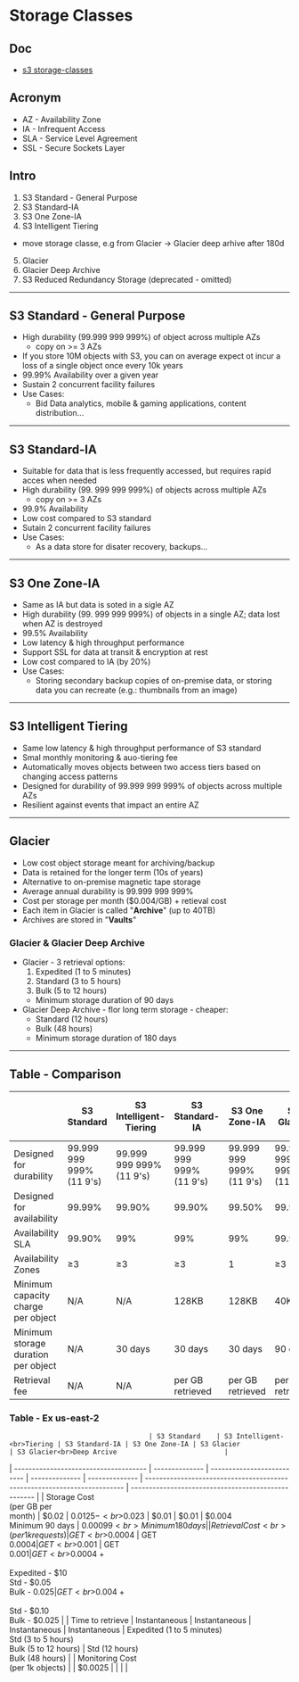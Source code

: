 # Storage Classes

## Doc
* [s3 storage-classes](https://aws.amazon.com/s3/storage-classes/)

## Acronym
* AZ - Availability Zone
* IA - Infrequent Access
* SLA - Service Level Agreement
* SSL - Secure Sockets Layer

## Intro
1) S3 Standard - General Purpose
2) S3 Standard-IA
3) S3 One Zone-IA
4) S3 Intelligent Tiering
  * move storage classe, e.g from Glacier -> Glacier deep arhive after 180d
5) Glacier
6) Glacier Deep Archive
7) S3 Reduced Redundancy Storage (deprecated - omitted)

---

## S3 Standard - General Purpose
* High durability (99.999 999 999%) of object across multiple AZs
  * copy on >= 3 AZs
* If you store 10M objects with S3, you can on average expect ot incur a loss of a single object once every 10k years
* 99.99% Availability over a given year
* Sustain 2 concurrent facility failures
* Use Cases: 
  * Bid Data analytics, mobile & gaming applications, content distribution...
  
---

## S3 Standard-IA
* Suitable for data that is less frequently accessed, but requires rapid acces when needed
* High durability (99. 999 999 999%) of objects across multiple AZs
  * copy on >= 3 AZs
* 99.9% Availability
* Low cost compared to S3 standard
* Sutain 2 concurrent facility failures
* Use Cases:
  * As a data store for disater recovery, backups...

---

## S3 One Zone-IA
* Same as IA but data is soted in a sigle AZ
* High durability (99. 999 999 999%) of objects in a single AZ; data lost when AZ is destroyed
* 99.5% Availability
* Low latency & high throughput performance
* Support SSL for data at transit & encryption at rest
* Low cost compared to IA (by 20%)
* Use Cases:
  * Storing secondary backup copies of on-premise data, or storing data you can recreate (e.g.: thumbnails from an image)
  
---

## S3 Intelligent Tiering
* Same low latency & high throughput performance of S3 standard
* Smal monthly monitoring & auo-tiering fee
* Automatically moves objects between two access tiers based on changing access patterns
* Designed for durability of 99.999 999 999% of objects across multiple AZs
* Resilient against events that impact an entire AZ

---

## Glacier
* Low cost object storage meant for archiving/backup
* Data is retained for the longer term (10s of years)
* Alternative to on-premise magnetic tape storage
* Average annual durability is 99.999 999 999%
* Cost per storage per month ($0.004/GB) + retieval cost
* Each item in Glacier is called "**Archive**" (up to 40TB)
* Archives are stored in "**Vaults**"

### Glacier & Glacier Deep Archive
* Glacier - 3 retrieval options:
  1) Expedited (1 to 5 minutes)
  2) Standard (3 to 5 hours)
  3) Bulk (5 to 12 hours)
  * Minimum storage duration of 90 days
* Glacier Deep Archive - flor long term storage - cheaper:
  * Standard (12 hours)
  * Bulk (48 hours)
  * Minimum storage duration of 180 days
  
---

## Table - Comparison
|                                           | S3 Standard                 | S3 Intelligent-<br>Tiering  | S3 Standard-IA              | S3 One Zone-IA              | S3 Glacier                  | S3 Glacier<br>Deep Arcive   |
| ----------------------------------------- | --------------------------- | --------------------------- | --------------------------- | --------------------------- | --------------------------- | --------------------------- |
| Designed for<br>durability                | 99.999 999 999%<br>(11 9's) | 99.999 999 999%<br>(11 9's) | 99.999 999 999%<br>(11 9's) | 99.999 999 999%<br>(11 9's) | 99.999 999 999%<br>(11 9's) | 99.999 999 999%<br>(11 9's) |
| Designed for<br>availability              | 99.99%                      | 99.90%                      | 99.90%                      | 99.50%                      | 99.99%                      | 99.99%                      |
| Availability SLA                          | 99.90%                      | 99%                         | 99%                         | 99%                         | 99.90%                      | 99.90%                      |
| Availability<br>Zones                     | ≥3                          | ≥3                          | ≥3                          | 1                           | ≥3                          | ≥3                          |
| Minimum<br>capacity charge<br>per object  | N/A                         | N/A                         | 128KB                       | 128KB                       | 40KB                        | 40KB                        |
| Minimum<br>storage duration<br>per object | N/A                         | 30 days                     | 30 days                     | 30 days                     | 90 days                     | 180 days                    |
| Retrieval fee                             | N/A                         | N/A                         | per GB retrieved            | per GB retrieved            | per GB retrieved            | per GB retrieved            |



### Table - Ex us-east-2
                                       | S3 Standard    | S3 Intelligent-<br>Tiering | S3 Standard-IA | S3 One Zone-IA | S3 Glacier                                                               | S3 Glacier<br>Deep Arcive                           |
| ------------------------------------- | -------------- | -------------------------- | -------------- | -------------- | ------------------------------------------------------------------------ | --------------------------------------------------- |
| Storage Cost<br>(per GB per<br>month) | $0.02          | $0.0125 -<br>$0.023        | $0.01          | $0.01          | $0.004<br>Minimum 90 days                                                | $0.00099<br>Minimum 180 days                        |
| Retrieval Cost<br>(per 1k requests)   | GET<br>$0.0004 | GET<br>$0.0004             | GET<br>$0.001  | GET<br>$0.001  | GET<br>$0.0004 +<br><br>Expedited - $10<br>Std - $0.05<br>Bulk - $0.025  | GET<br>$0.004 +<br><br>Std - $0.10<br>Bulk - $0.025 |
| Time to retrieve                      | Instantaneous  | Instantaneous              | Instantaneous  | Instantaneous  | Expedited (1 to 5 minutes)<br>Std (3 to 5 hours)<br>Bulk (5 to 12 hours) | Std (12 hours)<br>Bulk (48 hours)                   |
| Monitoring Cost<br>(per 1k objects)   |                | $0.0025                    |                |                |                                                                          |

